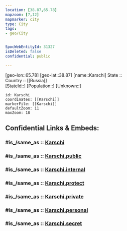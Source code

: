 ```yaml
---
location: [38.87,65.78] 
mapzoom: [7,12] 
mapmarker: city 
type: City
tags:
- geo/City


SpocWebEntityId: 31327
isDeleted: false
confidential: public

---
```

[geo-lon::65.78] 
[geo-lat::38.87] 
[name::Karschi] 
State ::  
Country :: [[Russia]]  
[StateId::] 
[Population::] 
[Unknown::] 


```leaflet
id: Karschi
coordinates: [[Karschi]] 
markerFile: [[Karschi]] 
defaultZoom: 11 
maxZoom: 18
```


## Confidential Links & Embeds: 

### #is_/same_as :: [Karschi](/_Standards/Earth/Continent/Asia/Asia~Central/Uzbekistan/Regions~Uzbekistan/Kashkadarya/City/Karschi.md) 

### #is_/same_as :: [Karschi.public](/_public/Earth/Continent/Asia/Asia~Central/Uzbekistan/Regions~Uzbekistan/Kashkadarya/City/Karschi.public.md) 

### #is_/same_as :: [Karschi.internal](/_internal/Earth/Continent/Asia/Asia~Central/Uzbekistan/Regions~Uzbekistan/Kashkadarya/City/Karschi.internal.md) 

### #is_/same_as :: [Karschi.protect](/_protect/Earth/Continent/Asia/Asia~Central/Uzbekistan/Regions~Uzbekistan/Kashkadarya/City/Karschi.protect.md) 

### #is_/same_as :: [Karschi.private](/_private/Earth/Continent/Asia/Asia~Central/Uzbekistan/Regions~Uzbekistan/Kashkadarya/City/Karschi.private.md) 

### #is_/same_as :: [Karschi.personal](/_personal/Earth/Continent/Asia/Asia~Central/Uzbekistan/Regions~Uzbekistan/Kashkadarya/City/Karschi.personal.md) 

### #is_/same_as :: [Karschi.secret](/_secret/Earth/Continent/Asia/Asia~Central/Uzbekistan/Regions~Uzbekistan/Kashkadarya/City/Karschi.secret.md)

